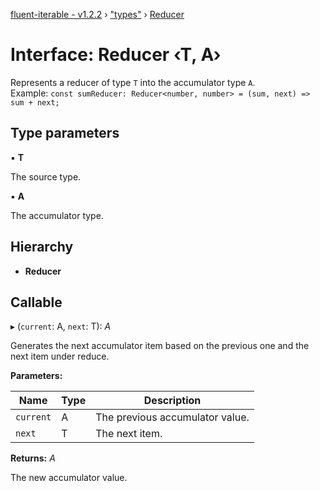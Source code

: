 [fluent-iterable - v1.2.2](../README.md) › ["types"](../modules/_types_.md) › [Reducer](_types_.reducer.md)

# Interface: Reducer ‹**T, A**›

Represents a reducer of type `T` into the accumulator type `A`.<br>
  Example: `const sumReducer: Reducer<number, number> = (sum, next) => sum + next;`

## Type parameters

▪ **T**

The source type.

▪ **A**

The accumulator type.

## Hierarchy

* **Reducer**

## Callable

▸ (`current`: A, `next`: T): *A*

Generates the next accumulator item based on the previous one and the next item under reduce.

**Parameters:**

Name | Type | Description |
------ | ------ | ------ |
`current` | A | The previous accumulator value. |
`next` | T | The next item. |

**Returns:** *A*

The new accumulator value.
